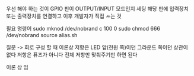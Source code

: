 우선 해야 하는 것이 
GPIO 핀이 OUTPUT/INPUT 모드인지 세팅
해당 핀에 입력장치 또는 출력장치를 연결하고
이후 개발자가 직접 ㅆ는 것

필요 명령어
sudo mknod /dev/nobrand c 100 0
sudo chmod 666 /dev/nobrand
source alias.sh



질문
->
회로 구성 할 때 
이론상
저항은 LED 앞(전원 쪽)이던 그라운드 쪽이던 상관이 없다
저항은 퓨즈가 아니다
전체 저항만 맞춰주기만 하면 된다

이론 상 임